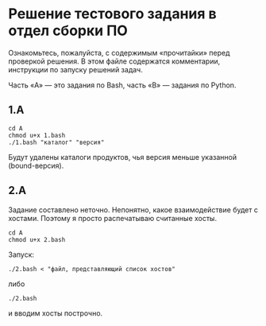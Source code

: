 # Решение тестового задания в отдел сборки ПО

Ознакомьтесь, пожалуйста, с содержимым &laquo;прочитайки&raquo; перед проверкой решения. В этом файле содержатся комментарии, инструкции по запуску решений задач.

Часть &laquo;A&raquo; &mdash; это задания по Bash, часть &laquo;B&raquo; &mdash; задания по Python.

## 1.A

```shell
cd A
chmod u+x 1.bash
./1.bash "каталог" "версия"
```

Будут удалены каталоги продуктов, чья версия меньше указанной (bound-версия).

## 2.A

Задание составлено неточно. Непонятно, какое взаимодействие будет с хостами. Поэтому я просто распечатываю считанные хосты.

```shell
cd A
chmod u+x 2.bash
```

Запуск:

```shell
./2.bash < "файл, представляющий список хостов"
```

либо

```shell
./2.bash
```

и вводим хосты построчно.
